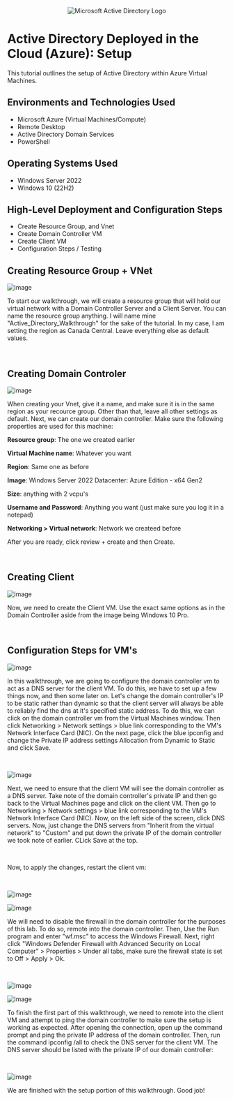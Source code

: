 <p align="center">
<img src="https://i.imgur.com/pU5A58S.png" alt="Microsoft Active Directory Logo"/>
</p>

<h1>Active Directory Deployed in the Cloud (Azure): Setup</h1>
This tutorial outlines the setup of Active Directory within Azure Virtual Machines.<br />


<h2>Environments and Technologies Used</h2>

- Microsoft Azure (Virtual Machines/Compute)
- Remote Desktop
- Active Directory Domain Services
- PowerShell

<h2>Operating Systems Used </h2>

- Windows Server 2022
- Windows 10 (22H2)

<h2>High-Level Deployment and Configuration Steps</h2>

- Create Resource Group, and Vnet
- Create Domain Controller VM
- Create Client VM
- Configuration Steps / Testing

<h2>Creating Resource Group + VNet</h2>

![image](https://github.com/user-attachments/assets/aa89f2bf-e166-4c60-b116-f98d482fa804)

<p>
To start our walkthrough, we will create a resource group that will hold our virtual network with a Domain Controller Server and a Client Server. You can name the resource group anything. I will name mine "Active_Directory_Walkthrough" for the sake of the tutorial. In my case, I am setting the region as Canada Central. Leave everything else as default values.
</p>
<br />

<h2>Creating Domain Controler</h2>

![image](https://github.com/user-attachments/assets/4035f787-0d2d-4eb5-bf60-328e266e709c)

<p>
When creating your Vnet, give it a name, and make sure it is in the same region as your recource group. Other than that, leave all other settings as default. Next, we can create our domain controller. Make sure the following properties are used for this machine:

**Resource group**: The one we created earlier

**Virtual Machine name**: Whatever you want

**Region**: Same one as before

**Image**: Windows Server 2022 Datacenter: Azure Edition - x64 Gen2

**Size**: anything with 2 vcpu's

**Username and Password**: Anything you want (just make sure you log it in a notepad)

**Networking > Virtual network**: Network we createed before

After you are ready, click review + create and then Create.
</p>
<br />

<h2>Creating Client</h2>

![image](https://github.com/user-attachments/assets/a30f4ac2-bd7a-4733-bd82-14bd6ddb43c7)

<p>
Now, we need to create the Client VM. Use the exact same options as in the Domain Controller aside from the image being Windows 10 Pro.
</p>
<br />

<h2>Configuration Steps for VM's</h2>

![image](https://github.com/user-attachments/assets/2b884234-117f-4d17-9269-c62c0b3769ab)

<p>
In this walkthrough, we are going to configure the domain controller vm to act as a DNS server for the client VM. To do this, we have to set up a few things now, and then some later on. Let's change the domain controller's IP to be static rather than dynamic so that the client server will always be able to reliably find the dns at it's specified static address. To do this, we can click on the domain controller vm from the Virtual Machines window. Then click Networking > Network settings > blue link corresponding to the VM's Network Interface Card (NIC). On the next page, click the blue ipconfig and change the Private IP address settings Allocation from Dynamic to Static and click Save.
</p>
<br />

![image](https://github.com/user-attachments/assets/130c389d-5e8a-4bf9-b177-22d9f2bb651a)

<p>
Next, we need to ensure that the client VM will see the domain controller as a DNS server. Take note of the domain controller's private IP and then go back to the Virtual Machines page and click on the client VM. Then go to Networking > Network settings > blue link corresponding to the VM's Network Interface Card (NIC). Now, on the left side of the screen, click DNS servers. Now, just change the DNS servers from "Inherit from the virtual network" to "Custom" and put down the private IP of the domain controller we took note of earlier. CLick Save at the top.
</p>
<br />

<p>
Now, to apply the changes, restart the client vm:
</p>
<br />

![image](https://github.com/user-attachments/assets/5dcf37ee-3259-4bf9-9249-b3d0d975f704)

![image](https://github.com/user-attachments/assets/ba3dbb06-76b4-41b0-8b19-f8c11dd1d9b0)

<p>
We will need to disable the firewall in the domain controller for the purposes of this lab. To do so, remote into the domain controller. Then, Use the Run program and enter "wf.msc" to access the Windows Firewall. Next, right click "Windows Defender Firewall with Advanced Security on Local Computer" > Properties > Under all tabs, make sure the firewall state is set to Off > Apply > Ok.
</p>
<br />

![image](https://github.com/user-attachments/assets/6e71dc40-9bc5-4ae0-ac84-d2d3d5ad7b7a)

![image](https://github.com/user-attachments/assets/dd8721ab-0083-427a-b2a6-e6130c1b44a4)

<p>
To finish the first part of this walkthrough, we need to remote into the client VM and attempt to ping the domain controller to make sure the setup is working as expected. After opening the connection, open up the command prompt and ping the private IP address of the domain controller. Then, run the command ipconfig /all to check the DNS server for the client VM. The DNS server should be listed with the private IP of our domain controller:
</p>
<br />

![image](https://github.com/user-attachments/assets/8e868f12-bef7-4cd7-ba62-bbec75111bbd)


<p>
We are finished with the setup portion of this walkthrough. Good job!
</p>
<br />



